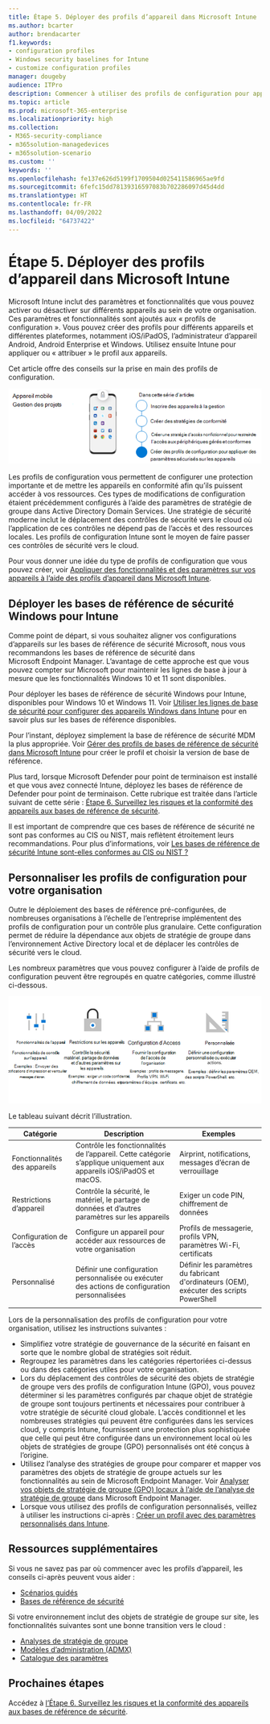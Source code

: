 ```yaml
---
title: Étape 5. Déployer des profils d’appareil dans Microsoft Intune
ms.author: bcarter
author: brendacarter
f1.keywords:
- configuration profiles
- Windows security baselines for Intune
- customize configuration profiles
manager: dougeby
audience: ITPro
description: Commencer à utiliser des profils de configuration pour appliquer des paramètres sécurisés sur des appareils utilisant Intune pour transférer ces contrôles de sécurité vers le cloud.
ms.topic: article
ms.prod: microsoft-365-enterprise
ms.localizationpriority: high
ms.collection:
- M365-security-compliance
- m365solution-managedevices
- m365solution-scenario
ms.custom: ''
keywords: ''
ms.openlocfilehash: fe137e626d5199f1709504d025411586965ae9fd
ms.sourcegitcommit: 6fefc15dd78139316597083b702286097d45d4dd
ms.translationtype: HT
ms.contentlocale: fr-FR
ms.lasthandoff: 04/09/2022
ms.locfileid: "64737422"
---
```

# <a name="step-5-deploy-device-profiles-in-microsoft-intune"></a>Étape 5. Déployer des profils d’appareil dans Microsoft Intune

Microsoft Intune inclut des paramètres et fonctionnalités que vous pouvez activer ou désactiver sur différents appareils au sein de votre organisation. Ces paramètres et fonctionnalités sont ajoutés aux « profils de configuration ». Vous pouvez créer des profils pour différents appareils et différentes plateformes, notamment iOS/iPadOS, l’administrateur d’appareil Android, Android Enterprise et Windows. Utilisez ensuite Intune pour appliquer ou « attribuer » le profil aux appareils.

Cet article offre des conseils sur la prise en main des profils de configuration. 


![Étapes de gestion des appareils](../media/devices/intune-mdm-step-4.png#lightbox)

Les profils de configuration vous permettent de configurer une protection importante et de mettre les appareils en conformité afin qu’ils puissent accéder à vos ressources. Ces types de modifications de configuration étaient précédemment configurés à l’aide des paramètres de stratégie de groupe dans Active Directory Domain Services. Une stratégie de sécurité moderne inclut le déplacement des contrôles de sécurité vers le cloud où l’application de ces contrôles ne dépend pas de l’accès et des ressources locales. Les profils de configuration Intune sont le moyen de faire passer ces contrôles de sécurité vers le cloud. 

Pour vous donner une idée du type de profils de configuration que vous pouvez créer, voir [Appliquer des fonctionnalités et des paramètres sur vos appareils à l’aide des profils d’appareil dans Microsoft Intune](/mem/intune/configuration/device-profiles).

## <a name="deploy-windows-security-baselines-for-intune"></a>Déployer les bases de référence de sécurité Windows pour Intune

Comme point de départ, si vous souhaitez aligner vos configurations d’appareils sur les bases de référence de sécurité Microsoft, nous vous recommandons les bases de référence de sécurité dans Microsoft Endpoint Manager. L’avantage de cette approche est que vous pouvez compter sur Microsoft pour maintenir les lignes de base à jour à mesure que les fonctionnalités Windows 10 et 11 sont disponibles. 

Pour déployer les bases de référence de sécurité Windows pour Intune, disponibles pour Windows 10 et Windows 11. Voir [Utiliser les lignes de base de sécurité pour configurer des appareils Windows dans Intune](/mem/intune/protect/security-baselines) pour en savoir plus sur les bases de référence disponibles.

Pour l’instant, déployez simplement la base de référence de sécurité MDM la plus appropriée. Voir [Gérer des profils de bases de référence de sécurité dans Microsoft Intune](/mem/intune/protect/security-baselines-configure) pour créer le profil et choisir la version de base de référence.

Plus tard, lorsque Microsoft Defender pour point de terminaison est installé et que vous avez connecté Intune, déployez les bases de référence de Defender pour point de terminaison. Cette rubrique est traitée dans l’article suivant de cette série : [Étape 6. Surveillez les risques et la conformité des appareils aux bases de référence de sécurité](manage-devices-with-intune-monitor-risk.md).

Il est important de comprendre que ces bases de référence de sécurité ne sont pas conformes au CIS ou NIST, mais reflètent étroitement leurs recommandations. Pour plus d’informations, voir [Les bases de référence de sécurité Intune sont-elles conformes au CIS ou NIST ?](https://docs.microsoft.com/mem/intune/protect/security-baselines#are-the-intune-security-baselines-cis-or-nist-compliant)

## <a name="customize-configuration-profiles-for-your-organization"></a>Personnaliser les profils de configuration pour votre organisation

Outre le déploiement des bases de référence pré-configurées, de nombreuses organisations à l’échelle de l’entreprise implémentent des profils de configuration pour un contrôle plus granulaire. Cette configuration permet de réduire la dépendance aux objets de stratégie de groupe dans l’environnement Active Directory local et de déplacer les contrôles de sécurité vers le cloud. 

Les nombreux paramètres que vous pouvez configurer à l’aide de profils de configuration peuvent être regroupés en quatre catégories, comme illustré ci-dessous.

![Catégories de profil d’appareil Intune](../media/devices/intune-device-profile-categories.png#lightbox)

Le tableau suivant décrit l’illustration.


|Catégorie |Description |Exemples  |
|---------|---------|---------|
|Fonctionnalités des appareils     | Contrôle les fonctionnalités de l’appareil. Cette catégorie s’applique uniquement aux appareils iOS/iPadOS et macOS.        | Airprint, notifications, messages d’écran de verrouillage        |
|Restrictions d’appareil     | Contrôle la sécurité, le matériel, le partage de données et d’autres paramètres sur les appareils        | Exiger un code PIN, chiffrement de données        |
|Configuration de l’accès     |  Configure un appareil pour accéder aux ressources de votre organisation        | Profils de messagerie, profils VPN, paramètres Wi-Fi, certificats        |
|Personnalisé     | Définir une configuration personnalisée ou exécuter des actions de configuration personnalisées       | Définir les paramètres du fabricant d'ordinateurs (OEM), exécuter des scripts PowerShell        |
|    |         |         |

Lors de la personnalisation des profils de configuration pour votre organisation, utilisez les instructions suivantes :
- Simplifiez votre stratégie de gouvernance de la sécurité en faisant en sorte que le nombre global de stratégies soit réduit.
- Regroupez les paramètres dans les catégories répertoriées ci-dessus ou dans des catégories utiles pour votre organisation.
- Lors du déplacement des contrôles de sécurité des objets de stratégie de groupe vers des profils de configuration Intune (GPO), vous pouvez déterminer si les paramètres configurés par chaque objet de stratégie de groupe sont toujours pertinents et nécessaires pour contribuer à votre stratégie de sécurité cloud globale. L’accès conditionnel et les nombreuses stratégies qui peuvent être configurées dans les services cloud, y compris Intune, fournissent une protection plus sophistiquée que celle qui peut être configurée dans un environnement local où les objets de stratégies de groupe (GPO) personnalisés ont été conçus à l’origine.
- Utilisez l’analyse des stratégies de groupe pour comparer et mapper vos paramètres des objets de stratégie de groupe actuels sur les fonctionnalités au sein de Microsoft Endpoint Manager. Voir [Analyser vos objets de stratégie de groupe (GPO) locaux à l’aide de l’analyse de stratégie de groupe](/mem/intune/configuration/group-policy-analytics) dans Microsoft Endpoint Manager.
- Lorsque vous utilisez des profils de configuration personnalisés, veillez à utiliser les instructions ci-après : [Créer un profil avec des paramètres personnalisés dans Intune](/mem/intune/configuration/custom-settings-configure).

## <a name="additional-resources"></a>Ressources supplémentaires

Si vous ne savez pas par où commencer avec les profils d’appareil, les conseils ci-après peuvent vous aider :

- [Scénarios guidés](/mem/intune/fundamentals/guided-scenarios-overview) 
- [Bases de référence de sécurité](/mem/intune/protect/security-baselines)

Si votre environnement inclut des objets de stratégie de groupe sur site, les fonctionnalités suivantes sont une bonne transition vers le cloud :

- [Analyses de stratégie de groupe](/mem/intune/configuration/group-policy-analytics)
- [Modèles d’administration (ADMX)](/mem/intune/configuration/administrative-templates-windows)
- [Catalogue des paramètres](/mem/intune/configuration/settings-catalog)


## <a name="next-steps"></a>Prochaines étapes
Accédez à [l’Étape 6. Surveillez les risques et la conformité des appareils aux bases de référence de sécurité](manage-devices-with-intune-monitor-risk.md).
